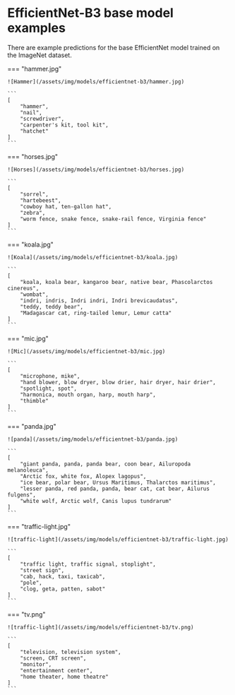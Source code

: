 # EfficientNet-B3 base model examples

There are example predictions for the base EfficientNet model trained
on the ImageNet dataset.

=== "hammer.jpg"

    ![Hammer](/assets/img/models/efficientnet-b3/hammer.jpg)

    ```
    [
        "hammer",
        "nail",
        "screwdriver",
        "carpenter's kit, tool kit",
        "hatchet"
    ]
    ```

=== "horses.jpg"

    ![Horses](/assets/img/models/efficientnet-b3/horses.jpg)

    ```
    [
        "sorrel",
        "hartebeest",
        "cowboy hat, ten-gallon hat",
        "zebra",
        "worm fence, snake fence, snake-rail fence, Virginia fence"
    ]
    ```

=== "koala.jpg"

    ![Koala](/assets/img/models/efficientnet-b3/koala.jpg)

    ```
    [
        "koala, koala bear, kangaroo bear, native bear, Phascolarctos cinereus",
        "wombat",
        "indri, indris, Indri indri, Indri brevicaudatus",
        "teddy, teddy bear",
        "Madagascar cat, ring-tailed lemur, Lemur catta"
    ]
    ```

=== "mic.jpg"

    ![Mic](/assets/img/models/efficientnet-b3/mic.jpg)

    ```
    [
        "microphone, mike",
        "hand blower, blow dryer, blow drier, hair dryer, hair drier",
        "spotlight, spot",
        "harmonica, mouth organ, harp, mouth harp",
        "thimble"
    ]
    ```

=== "panda.jpg"

    ![panda](/assets/img/models/efficientnet-b3/panda.jpg)

    ```
    [
        "giant panda, panda, panda bear, coon bear, Ailuropoda melanoleuca",
        "Arctic fox, white fox, Alopex lagopus",
        "ice bear, polar bear, Ursus Maritimus, Thalarctos maritimus",
        "lesser panda, red panda, panda, bear cat, cat bear, Ailurus fulgens",
        "white wolf, Arctic wolf, Canis lupus tundrarum"
    ]
    ```

=== "traffic-light.jpg"

    ![traffic-light](/assets/img/models/efficientnet-b3/traffic-light.jpg)

    ```
    [
        "traffic light, traffic signal, stoplight",
        "street sign",
        "cab, hack, taxi, taxicab",
        "pole",
        "clog, geta, patten, sabot"
    ]
    ```

=== "tv.png"

    ![traffic-light](/assets/img/models/efficientnet-b3/tv.png)

    ```
    [
        "television, television system",
        "screen, CRT screen",
        "monitor",
        "entertainment center",
        "home theater, home theatre"
    ]
    ```
